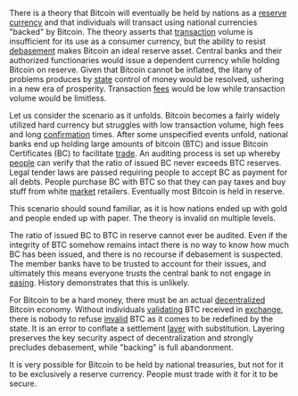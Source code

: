 There is a theory that Bitcoin will eventually be held by nations as a [reserve currency](https://en.wikipedia.org/wiki/Reserve_currency) and that individuals will transact using national currencies "backed" by Bitcoin. The theory asserts that [transaction](Glossary#transaction) volume is insufficient for its use as a consumer currency, but the ability to resist [debasement](https://en.wikipedia.org/wiki/Debasement) makes Bitcoin an ideal reserve asset. Central banks and their authorized functionaries would issue a dependent currency while holding Bitcoin on reserve. Given that Bitcoin cannot be inflated, the litany of problems produces by [state](Glossary#state) control of money would be resolved, ushering in a new era of prosperity. Transaction [fees](Glossary#fee) would be low while transaction volume would be limitless.

Let us consider the scenario as it unfolds. Bitcoin becomes a fairly widely utilized hard currency but struggles with low transaction volume, high fees and long [confirmation](Glossary#confirmation) times. After some unspecified events unfold, national banks end up holding large amounts of bitcoin (BTC) and issue Bitcoin Certificates (BC) to facilitate [trade](Glossary#trade). An auditing process is set up whereby [people](Glossary#person) can verify that the ratio of issued BC never exceeds BTC reserves. Legal tender laws are passed requiring people to accept BC as payment for all debts. People purchase BC with BTC so that they can pay taxes and buy stuff from white [market](Glossary#market) retailers. Eventually most Bitcoin is held in reserve.

This scenario should sound familiar, as it is how nations ended up with gold and people ended up with paper. The theory is invalid on multiple levels.

The ratio of issued BC to BTC in reserve cannot ever be audited. Even if the integrity of BTC somehow remains intact there is no way to know how much BC has been issued, and there is no recourse if debasement is suspected. The member banks have to be trusted to account for their issues, and ultimately this means everyone trusts the central bank to not engage in [easing](https://en.wikipedia.org/wiki/Quantitative_easing). History demonstrates that this is unlikely.

For Bitcoin to be a hard money, there must be an actual [decentralized](Glossary#centralization) Bitcoin economy. Without individuals [validating](Glossary#validation) BTC received in [exchange](Glossary#exchange), there is nobody to refuse [invalid](Glossary#validity) BTC as it comes to be redefined by the state. It is an error to conflate a settlement [layer](Glossary#layering) with substitution. Layering preserves the key security aspect of decentralization and strongly precludes debasement, while "backing" is full abandonment.

It is very possible for Bitcoin to be held by national treasuries, but not for it to be exclusively a reserve currency. People must trade with it for it to be secure.